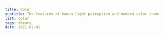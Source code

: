 ```yaml
---
title: Color
subtitle: The features of human light perception and modern color theory
list: color
tags: theory
date: 2021-02-01
---
```


